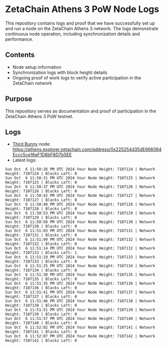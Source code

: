 # ZetaChain Athens 3 PoW Node Logs
This repository contains logs and proof that we have successfully set up and run a node on the ZetaChain Athens 3 network. The logs demonstrate continuous node operation, including synchronization details and performance.

## Contents
- Node setup information
- Synchronization logs with block height details
- Ongoing proof of work logs to verify active participation in the ZetaChain network

## Purpose
This repository serves as documentation and proof of participation in the ZetaChain Athens 3 PoW testnet.

## Logs

- [Third Bunny](https://thirdbunny.xyz/) node: https://athens.explorer.zetachain.com/address/0x225254d35dE666064Eccc5ce16eF1D8bF8D7b5EE
- Latest logs:
```
Sun Oct  6 11:50:26 PM UTC 2024 Your Node Height: 7107124 | Network Height: 7107124 | Blocks Left: 0
Sun Oct  6 11:50:31 PM UTC 2024 Your Node Height: 7107125 | Network Height: 7107125 | Blocks Left: 0
Sun Oct  6 11:50:37 PM UTC 2024 Your Node Height: 7107126 | Network Height: 7107126 | Blocks Left: 0
Sun Oct  6 11:50:42 PM UTC 2024 Your Node Height: 7107127 | Network Height: 7107127 | Blocks Left: 0
Sun Oct  6 11:50:48 PM UTC 2024 Your Node Height: 7107128 | Network Height: 7107128 | Blocks Left: 0
Sun Oct  6 11:50:53 PM UTC 2024 Your Node Height: 7107129 | Network Height: 7107129 | Blocks Left: 0
Sun Oct  6 11:50:58 PM UTC 2024 Your Node Height: 7107130 | Network Height: 7107130 | Blocks Left: 0
Sun Oct  6 11:51:03 PM UTC 2024 Your Node Height: 7107131 | Network Height: 7107131 | Blocks Left: 0
Sun Oct  6 11:51:09 PM UTC 2024 Your Node Height: 7107132 | Network Height: 7107132 | Blocks Left: 0
Sun Oct  6 11:51:14 PM UTC 2024 Your Node Height: 7107132 | Network Height: 7107133 | Blocks Left: 1
Sun Oct  6 11:51:19 PM UTC 2024 Your Node Height: 7107133 | Network Height: 7107133 | Blocks Left: 0
Sun Oct  6 11:51:25 PM UTC 2024 Your Node Height: 7107134 | Network Height: 7107134 | Blocks Left: 0
Sun Oct  6 11:51:30 PM UTC 2024 Your Node Height: 7107135 | Network Height: 7107135 | Blocks Left: 0
Sun Oct  6 11:51:35 PM UTC 2024 Your Node Height: 7107136 | Network Height: 7107136 | Blocks Left: 0
Sun Oct  6 11:51:41 PM UTC 2024 Your Node Height: 7107137 | Network Height: 7107137 | Blocks Left: 0
Sun Oct  6 11:51:46 PM UTC 2024 Your Node Height: 7107138 | Network Height: 7107138 | Blocks Left: 0
Sun Oct  6 11:51:51 PM UTC 2024 Your Node Height: 7107139 | Network Height: 7107139 | Blocks Left: 0
Sun Oct  6 11:51:57 PM UTC 2024 Your Node Height: 7107140 | Network Height: 7107140 | Blocks Left: 0
Sun Oct  6 11:52:02 PM UTC 2024 Your Node Height: 7107141 | Network Height: 7107141 | Blocks Left: 0
Sun Oct  6 11:52:07 PM UTC 2024 Your Node Height: 7107142 | Network Height: 7107142 | Blocks Left: 0
```
